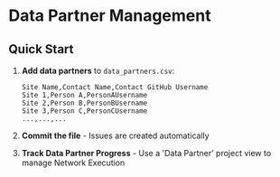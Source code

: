 # Data Partner Management

## Quick Start

1. **Add data partners** to `data_partners.csv`:
   ```csv
   Site Name,Contact Name,Contact GitHub Username
   Site 1,Person A,PersonAUsername
   Site 2,Person B,PersonBUsername
   Site 3,Person C,PersonCUsername
   ...,...,...
   ```

2. **Commit the file** - Issues are created automatically

3. **Track Data Partner Progress** - Use a 'Data Partner' project view to manage Network Execution 